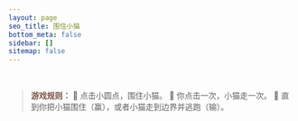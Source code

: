 ```yaml
---
layout: page
seo_title: 围住小猫
bottom_meta: false
sidebar: []
sitemap: false
---
```

<br/>
<div align="center">
    <div id="catch-the-cat"></div>
</div>

<script src="https://cdn.jsdelivr.net/gh/XuxuGood/cdn@master/blogJs/catch-the-cat/phaser.min.js"></script>
<script src="https://cdn.jsdelivr.net/gh/XuxuGood/cdn@master/blogJs/catch-the-cat/catch-the-cat.js"></script>
<script src="https://cdn.jsdelivr.net/gh/XuxuGood/cdn@master/blogJs/catch-the-cat/game.js"></script>

> <strong style="color:#7C5246">游戏规则：</strong>
:bell: 点击小圆点，围住小猫。
:bell: 你点击一次，小猫走一次。
:bell: 直到你把小猫围住（赢），或者小猫走到边界并逃跑（输）。
